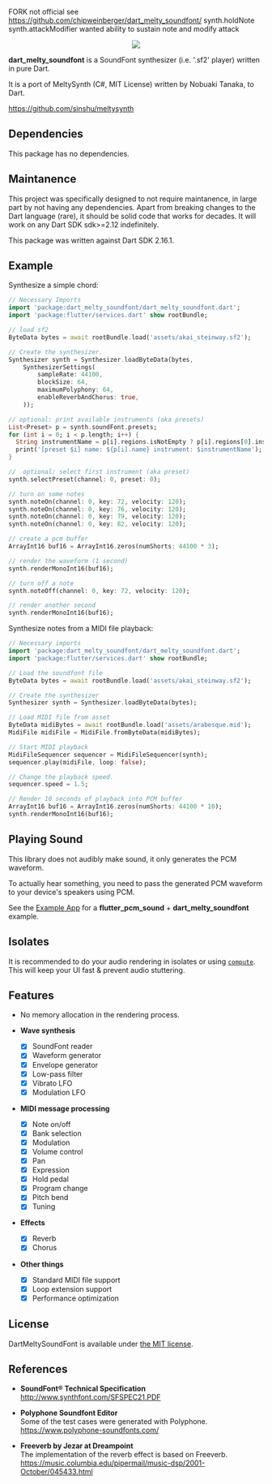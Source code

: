 FORK not official see https://github.com/chipweinberger/dart_melty_soundfont/
synth.holdNote
synth.attackModifier
wanted ability to sustain note and modify attack


<p align="center">
<img src="https://github.com/chipweinberger/dart_melty_soundfont/blob/main/logo.png?raw=true" />
</p>

**dart_melty_soundfont** is a SoundFont synthesizer (i.e. '.sf2' player) written in pure Dart.

It is a port of MeltySynth (C#, MIT License) written by Nobuaki Tanaka, to Dart.

https://github.com/sinshu/meltysynth

## Dependencies

This package has no dependencies.

## Maintanence

This project was specifically designed to not require maintanence, in large part by not having any dependencies. Apart from breaking changes to the Dart language (rare), it should be solid code that works for decades. It will work on any Dart SDK sdk>=2.12 indefinitely. 

This package was written against Dart SDK 2.16.1.

## Example

Synthesize a simple chord:

```dart
// Necessary Imports
import 'package:dart_melty_soundfont/dart_melty_soundfont.dart';
import 'package:flutter/services.dart' show rootBundle;

// load sf2
ByteData bytes = await rootBundle.load('assets/akai_steinway.sf2');

// Create the synthesizer.
Synthesizer synth = Synthesizer.loadByteData(bytes, 
    SynthesizerSettings(
        sampleRate: 44100, 
        blockSize: 64, 
        maximumPolyphony: 64, 
        enableReverbAndChorus: true,
    ));

// optional: print available instruments (aka presets)
List<Preset> p = synth.soundFont.presets;
for (int i = 0; i < p.length; i++) {
  String instrumentName = p[i].regions.isNotEmpty ? p[i].regions[0].instrument.name : "N/A";
  print('[preset $i] name: ${p[i].name} instrument: $instrumentName');
}

//  optional: select first instrument (aka preset)
synth.selectPreset(channel: 0, preset: 0);

// turn on some notes
synth.noteOn(channel: 0, key: 72, velocity: 120);
synth.noteOn(channel: 0, key: 76, velocity: 120);
synth.noteOn(channel: 0, key: 79, velocity: 120);
synth.noteOn(channel: 0, key: 82, velocity: 120);

// create a pcm buffer
ArrayInt16 buf16 = ArrayInt16.zeros(numShorts: 44100 * 3);

// render the waveform (1 second)
synth.renderMonoInt16(buf16);

// turn off a note
synth.noteOff(channel: 0, key: 72, velocity: 120);

// render another second
synth.renderMonoInt16(buf16);
```

Synthesize notes from a MIDI file playback:

```dart
// Necessary imports
import 'package:dart_melty_soundfont/dart_melty_soundfont.dart';
import 'package:flutter/services.dart' show rootBundle;

// Load the soundfont file
ByteData bytes = await rootBundle.load('assets/akai_steinway.sf2');

// Create the synthesizer
Synthesizer synth = Synthesizer.loadByteData(bytes);

// Load MIDI file from asset
ByteData midiBytes = await rootBundle.load('assets/arabesque.mid');
MidiFile midiFile = MidiFile.fromByteData(midiBytes);

// Start MIDI playback
MidiFileSequencer sequencer = MidiFileSequencer(synth);
sequencer.play(midiFile, loop: false);

// Change the playback speed.
sequencer.speed = 1.5;

// Render 10 seconds of playback into PCM buffer
ArrayInt16 buf16 = ArrayInt16.zeros(numShorts: 44100 * 10);
synth.renderMonoInt16(buf16);

```


## Playing Sound

This library does not audibly make sound, it only generates the PCM waveform. 

To actually hear something, you need to pass the generated PCM waveform to your device's speakers using PCM.

See the [Example App](/example/lib/main.dart) for a **flutter_pcm_sound** + **dart_melty_soundfont** example.

## Isolates

It is recommended to do your audio rendering in isolates or using [`compute`](https://api.flutter.dev/flutter/foundation/compute.html). This will keep your UI fast & prevent audio stuttering. 

## Features

* No memory allocation in the rendering process.

* __Wave synthesis__
    - [x] SoundFont reader
    - [x] Waveform generator
    - [x] Envelope generator
    - [x] Low-pass filter
    - [x] Vibrato LFO
    - [x] Modulation LFO
* __MIDI message processing__
    - [x] Note on/off
    - [x] Bank selection
    - [x] Modulation
    - [x] Volume control
    - [x] Pan
    - [x] Expression
    - [x] Hold pedal
    - [x] Program change
    - [x] Pitch bend
    - [x] Tuning
* __Effects__
    - [x] Reverb
    - [x] Chorus
* __Other things__
    - [x] Standard MIDI file support
    - [x] Loop extension support
    - [x] Performance optimization

## License

DartMeltySoundFont is available under [the MIT license](LICENSE.txt).


## References

* __SoundFont&reg; Technical Specification__  
http://www.synthfont.com/SFSPEC21.PDF

* __Polyphone Soundfont Editor__  
Some of the test cases were generated with Polyphone.  
https://www.polyphone-soundfonts.com/

* __Freeverb by Jezar at Dreampoint__  
The implementation of the reverb effect is based on Freeverb.  
https://music.columbia.edu/pipermail/music-dsp/2001-October/045433.html
